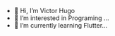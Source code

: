 - 👋 Hi, I’m Victor Hugo 
- 👀 I’m interested in  Programing ...
- 🌱 I’m currently learning Flutter...


<!---
Victor-Brandford/Victor-Brandford is a ✨ special ✨ repository because its `README.md` (this file) appears on your GitHub profile.
You can click the Preview link to take a look at your changes.
--->
